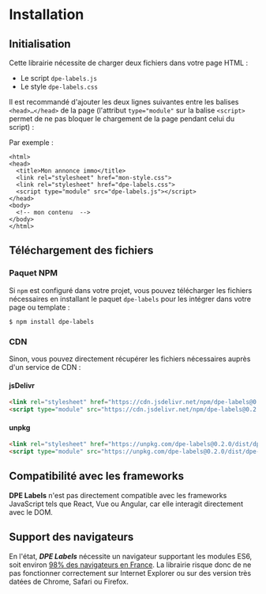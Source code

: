 # Installation

## Initialisation

Cette librairie nécessite de charger deux fichiers dans votre page HTML&nbsp;:

- Le script `dpe-labels.js`
- Le style `dpe-labels.css`

Il est recommandé d'ajouter les deux lignes suivantes entre les balises `<head>…</head>` de la
page (l'attribut `type="module"` sur la balise `<script>` permet de ne pas bloquer le chargement de
la page pendant celui du script)&nbsp;:

Par exemple :

```html{5-6}
<html>
<head>
  <title>Mon annonce immo</title>
  <link rel="stylesheet" href="mon-style.css">
  <link rel="stylesheet" href="dpe-labels.css">
  <script type="module" src="dpe-labels.js"></script>
</head>
<body>
  <!-- mon contenu  -->
</body>
</html>
```

## Téléchargement des fichiers

### Paquet NPM

Si `npm` est configuré dans votre projet, vous pouvez télécharger les fichiers nécessaires en
installant le paquet `dpe-labels` pour les intégrer dans votre page ou template&nbsp;:

```shell
$ npm install dpe-labels
```

[//]: # (<!--)
### CDN

Sinon, vous pouvez directement récupérer les fichiers nécessaires auprès d'un service de CDN&nbsp;:

#### jsDelivr

```html
<link rel="stylesheet" href="https://cdn.jsdelivr.net/npm/dpe-labels@0.2.0/dist/dpe-labels.css">
<script type="module" src="https://cdn.jsdelivr.net/npm/dpe-labels@0.2.0/dist/dpe-labels.js"></script>
```

#### unpkg

```html
<link rel="stylesheet" href="https://unpkg.com/dpe-labels@0.2.0/dist/dpe-labels.css">
<script type="module" src="https://unpkg.com/dpe-labels@0.2.0/dist/dpe-labels.js"></script>
```

[//]: # (-->)


## Compatibilité avec les frameworks

**DPE Labels** n'est pas directement compatible avec les frameworks JavaScript tels que React, Vue
ou Angular, car elle interagit directement avec le DOM.

## Support des navigateurs

En l'état, _**DPE Labels**_ nécessite un navigateur supportant les modules ES6, soit environ
[98% des navigateurs en France](https://caniuse.com/es6-module). La librairie risque donc de ne pas
fonctionner correctement sur Internet Explorer ou sur des version très datées de Chrome, Safari ou
Firefox.